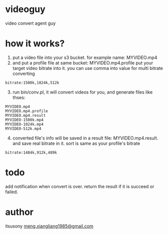 # videoguy
video convert agent guy

# how it works?

1. put a video file into your s3 bucket. for example name: MYVIDEO.mp4
2. and put a profile file at same bucket: MYVIDEO.mp4.profile
   put your target video bitrate into it. you can use comma into value for multi bitrate converting
```
bitrate:1500k,1024k,512k
```
3. run bin/conv.pl, it will convert videos for you, and generate files like thses:
```
MYVIDEO.mp4
MYVIDEO.mp4.profile
MYVIDEO.mp4.result
MYVIDEO-1500k.mp4
MYVIDEO-1024k.mp4
MYVIDEO-512k.mp4
```

4. converted file's info will be saved in a result file: MYVIDEO.mp4.result. and save real bitrate in it. sort is same as your profile's bitrate
```
bitrate:1484k,912k,489k
```

# todo

add notification when convert is over. return the result if it is succeed or failed.

# author

itsusony <meng.xiangliang1985@gmail.com>

